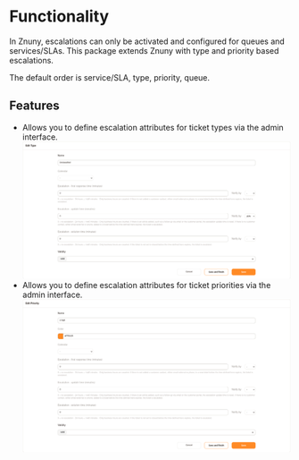 # Functionality

In Znuny, escalations can only be activated and configured for queues and services/SLAs.
This package extends Znuny with type and priority based escalations.

The default order is service/SLA, type, priority, queue.

## Features

* Allows you to define escalation attributes for ticket types via the admin interface.
![Screenshot Types](doc/en/type.png)
* Allows you to define escalation attributes for ticket priorities via the admin interface.
![Screenshot Priority](doc/en/priority.png)
